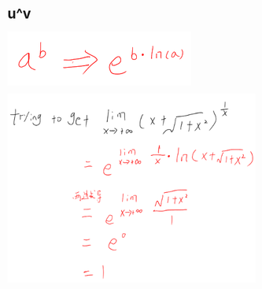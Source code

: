 # u^v

![](../.gitbook/assets/image%20%2822%29.png)

![](../.gitbook/assets/image%20%2823%29.png)



